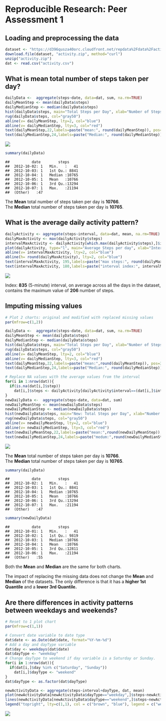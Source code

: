 # Reproducible Research: Peer Assessment 1


## Loading and preprocessing the data

```r
dataset <- "https://d396qusza40orc.cloudfront.net/repdata%2Fdata%2Factivity.zip"
download.file(dataset, "activity.zip", method="curl")
unzip("activity.zip") 
dat <- read.csv("activity.csv")
```


## What is mean total number of steps taken per day?

```r
dailyData <-  aggregate(steps~date, data=dat, sum, na.rm=TRUE)
dailyMeanStep <- mean(dailyData$steps)
dailyMedianStep <- median(dailyData$steps)
hist(dailyData$steps, main="Total Steps per Day", xlab="Number of Steps", col="gray80")
rug(dailyData$steps, col="gray50")
abline(v= dailyMeanStep, lty=2, col="blue")
abline(v= dailyMedianStep, lty=3, col="red")
text(dailyMeanStep,22,labels=paste("mean:", round(dailyMeanStep)), pos=3, col="blue")
text(dailyMedianStep,24,labels=paste("Median:", round(dailyMedianStep)), pos=3, col="red")
```

![](./PA1_template_files/figure-html/meanTotalSteps-1.png) 

```r
summary(dailyData)
```

```
##          date        steps      
##  2012-10-02: 1   Min.   :   41  
##  2012-10-03: 1   1st Qu.: 8841  
##  2012-10-04: 1   Median :10765  
##  2012-10-05: 1   Mean   :10766  
##  2012-10-06: 1   3rd Qu.:13294  
##  2012-10-07: 1   Max.   :21194  
##  (Other)   :47
```
The **Mean** total number of steps taken per day is **10766**.  
The **Median** total number of steps taken per day is **10765**.  


## What is the average daily activity pattern?

```r
dailyActivity <- aggregate(steps~interval, data=dat, mean, na.rm=TRUE)
dailyMaxActivity <- max(dailyActivity$steps)
intervalMaxActivity <- dailyActivity[which.max(dailyActivity$steps),]$interval
plot(dailyActivity, type="l", main="Average Steps per day", xlab="Interval Index", ylab="Average Steps taken across the days", col="gray50")
abline(v= intervalMaxActivity, lty=2, col="blue")
abline(h= round(dailyMaxActivity), lty=2, col="blue")
text(intervalMaxActivity, 195,labels=paste("max steps:", round(dailyMaxActivity)), pos=4, col="blue")
text(intervalMaxActivity, 180,labels=paste("interval index:", intervalMaxActivity), pos=4, col="blue")
```

![](./PA1_template_files/figure-html/averageDailyActivity-1.png) 

Index: **835** (5-minute) interval, on average across all the days in the dataset, contains the maximum value of **206** number of steps.
 

## Imputing missing values

```r
# Plot 2 charts: original and modified with replaced missing values
par(mfrow=c(1,2))

dailyData <-  aggregate(steps~date, data=dat, sum, na.rm=TRUE)
dailyMeanStep <- mean(dailyData$steps)
dailyMedianStep <- median(dailyData$steps)
hist(dailyData$steps, main="Total Steps per Day", xlab="Number of Steps", ylim=c(0,35), col="gray")
rug(dailyData$steps, col="gray50")
abline(v= dailyMeanStep, lty=2, col="blue")
abline(v= dailyMedianStep, lty=3, col="red")
text(dailyMeanStep,22,labels=paste("mean:",round(dailyMeanStep)), pos=3, col="blue")
text(dailyMedianStep,24,labels=paste("Median:", round(dailyMedianStep)), pos=3, col="red")

# Replace NA values with the average values from the interval
for(i in 1:nrow(dat)){
  if(is.na(dat[i,]$step))
    dat[i,]$steps <- dailyActivity[dailyActivity$interval==(dat[i,]$interval),]$steps
}
newDailyData <-  aggregate(steps~date, data=dat, sum)
newDailyMeanStep <- mean(newDailyData$steps)
newDailyMedianStep <- median(newDailyData$steps)
hist(newDailyData$steps, main="New: Total Steps per Day", xlab="Number of Steps", col="gray")
rug(newDailyData$steps, col="gray50")
abline(v= newDailyMeanStep, lty=2, col="blue")
abline(v= newDailyMedianStep, lty=3, col="red")
text(newDailyMeanStep,22,labels=paste("mean:",round(newDailyMeanStep)), pos=3, col="blue")
text(newDailyMedianStep,24,labels=paste("medum:",round(newDailyMedianStep)), pos=3, col="red")
```

![](./PA1_template_files/figure-html/unnamed-chunk-1-1.png) 

The **Mean** total number of steps taken per day is **10766**.  
The **Median** total number of steps taken per day is **10765**.  



```r
summary(dailyData) 
```

```
##          date        steps      
##  2012-10-02: 1   Min.   :   41  
##  2012-10-03: 1   1st Qu.: 8841  
##  2012-10-04: 1   Median :10765  
##  2012-10-05: 1   Mean   :10766  
##  2012-10-06: 1   3rd Qu.:13294  
##  2012-10-07: 1   Max.   :21194  
##  (Other)   :47
```

```r
summary(newDailyData) 
```

```
##          date        steps      
##  2012-10-01: 1   Min.   :   41  
##  2012-10-02: 1   1st Qu.: 9819  
##  2012-10-03: 1   Median :10766  
##  2012-10-04: 1   Mean   :10766  
##  2012-10-05: 1   3rd Qu.:12811  
##  2012-10-06: 1   Max.   :21194  
##  (Other)   :55
```
Both the **Mean** and **Median** are the same for both charts.  

The impact of replacing the missing data does not change the **Mean** and **Median** of the datasets. 
The only difference is that it has a **higher 1st Quantile** and a **lower 3rd Quantile.**  


## Are there differences in activity patterns between weekdays and weekends?

```r
# Reset to 1 plot chart
par(mfrow=c(1,1))

# Convert date variable to date type
dat$date <- as.Date(dat$date, format="%Y-%m-%d")
# Add a day and dayType variable
dat$day <- weekdays(dat$date)
dat$dayType <- "weekday"
# Change dayType to weekend if day variable is a Saturday or Sunday.
for(i in 1:nrow(dat)){
  if(dat[i,]$day %in% c("Saturday", "Sunday"))
    dat[i,]$dayType <- "weekend"
}
dat$dayType <- as.factor(dat$dayType)

newActivityData <- aggregate(steps~interval+dayType, dat, mean)
plot(newActivityData[newActivityData$dayType=="weekday",]$steps~newActivityData[newActivityData$dayType=="weekday",]$interval , type="l", col="brown", main="Weekday / Weekend Average Steps",xlab="Interval Index", ylab="Steps")
lines(newActivityData[newActivityData$dayType=="weekend",]$steps~newActivityData[newActivityData$dayType=="weekend",]$interval , type="l", col="blue")
legend("topright", lty=c(1,1), col = c("brown", "blue"), legend = c("weekday", "weekend"))
```

![](./PA1_template_files/figure-html/unnamed-chunk-3-1.png) 
